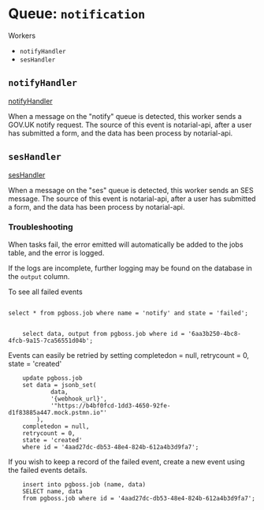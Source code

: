 # Queue: `notification`

Workers
- `notifyHandler`
- `sesHandler`

## `notifyHandler`
[notifyHandler]('./queues/notify/workers/notifyHandler.ts')

When a message on the "notify" queue is detected, this worker sends a GOV.UK notify request.
The source of this event is notarial-api, after a user has submitted a form, and the data has been process by notarial-api.

## `sesHandler`
[sesHandler]('./queues/notify/workers/sesHandler.ts')

When a message on the "ses" queue is detected, this worker sends an SES message.
The source of this event is notarial-api, after a user has submitted a form, and the data has been process by notarial-api.

### Troubleshooting

When tasks fail, the error emitted will automatically be added to the jobs table, and the error is logged.

If the logs are incomplete, further logging may be found on the database in the `output` column.

To see all failed events

```postgresql
   
select * from pgboss.job where name = 'notify' and state = 'failed';
    
```

```postgresql
    select data, output from pgboss.job where id = '6aa3b250-4bc8-4fcb-9a15-7ca56551d04b';
```


Events can easily be retried by setting completedon = null, retrycount = 0, state = 'created'
```postgresql
    update pgboss.job
    set data = jsonb_set(
            data,
            '{webhook_url}',
            '"https://b4bf0fcd-1dd3-4650-92fe-d1f83885a447.mock.pstmn.io"'
        ),
    completedon = null,
    retrycount = 0,
    state = 'created'
    where id = '4aad27dc-db53-48e4-824b-612a4b3d9fa7';
```

If you wish to keep a record of the failed event, create a new event using the failed events details.
```postgresql
    insert into pgboss.job (name, data)
    SELECT name, data
    from pgboss.job where id = '4aad27dc-db53-48e4-824b-612a4b3d9fa7';
```